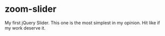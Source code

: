 # zoom-slider
My first jQuery Slider. This one is the most simplest in my opinion. Hit like if my work deserve it.
